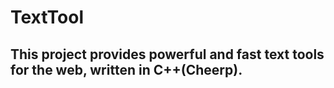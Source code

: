 # TextTool

## This project provides powerful and fast text tools for the web, written in C++(Cheerp).